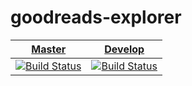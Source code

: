 # goodreads-explorer

[Master](https://rpidanny.github.io/goodreads-explorer) | [Develop](https://gre-dev.abhishek.pro.np)
--- | ---
[![Build Status](https://travis-ci.org/rpidanny/goodreads-explorer.svg?branch=master)](https://travis-ci.org/rpidanny/goodreads-explorer) | [![Build Status](https://travis-ci.org/rpidanny/goodreads-explorer.svg?branch=develop)](https://travis-ci.org/rpidanny/goodreads-explorer)